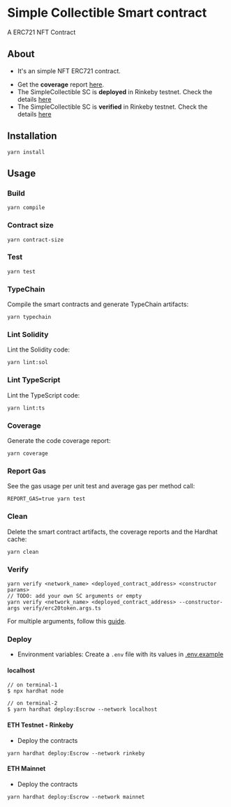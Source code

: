 # Simple Collectible Smart contract

A ERC721 NFT Contract

## About

- It's an simple NFT ERC721 contract.
<!-- * [**Instruction**](./instruction.md). -->
- Get the **coverage** report [here](./reports.md#coverage).
- The SimpleCollectible SC is **deployed** in Rinkeby testnet. Check the details [here](./reports.md#deployment)
- The SimpleCollectible SC is **verified** in Rinkeby testnet. Check the details [here](./reports.md#verify)

## Installation

```console
yarn install
```

## Usage

### Build

```console
yarn compile
```

### Contract size

```console
yarn contract-size
```

### Test

```console
yarn test
```

### TypeChain

Compile the smart contracts and generate TypeChain artifacts:

```console
yarn typechain
```

### Lint Solidity

Lint the Solidity code:

```console
yarn lint:sol
```

### Lint TypeScript

Lint the TypeScript code:

```console
yarn lint:ts
```

### Coverage

Generate the code coverage report:

```console
yarn coverage
```

### Report Gas

See the gas usage per unit test and average gas per method call:

```console
REPORT_GAS=true yarn test
```

### Clean

Delete the smart contract artifacts, the coverage reports and the Hardhat cache:

```console
yarn clean
```

### Verify

```console
yarn verify <network_name> <deployed_contract_address> <constructor params>
// TODO: add your own SC arguments or empty
yarn verify <network_name> <deployed_contract_address> --constructor-args verify/erc20token.args.ts
```

For multiple arguments, follow this [guide](https://hardhat.org/plugins/nomiclabs-hardhat-etherscan.html#multiple-api-keys-and-alternative-block-explorers).

### Deploy

- Environment variables: Create a `.env` file with its values in [.env.example](./.env.example)

#### localhost

```console
// on terminal-1
$ npx hardhat node

// on terminal-2
$ yarn hardhat deploy:Escrow --network localhost
```

#### ETH Testnet - Rinkeby

- Deploy the contracts

```console
yarn hardhat deploy:Escrow --network rinkeby
```

#### ETH Mainnet

- Deploy the contracts

```console
yarn hardhat deploy:Escrow --network mainnet
```

